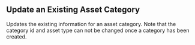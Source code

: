 Update an Existing Asset Category
---------------------------------
Updates the existing information for an asset category. Note that the category id
and asset type can not be changed once a category has been created.
